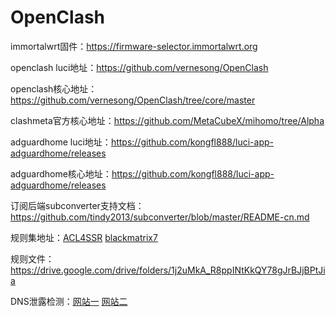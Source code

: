 # OpenClash
immortalwrt固件：https://firmware-selector.immortalwrt.org

openclash luci地址：https://github.com/vernesong/OpenClash

openclash核心地址：https://github.com/vernesong/OpenClash/tree/core/master

clashmeta官方核心地址：https://github.com/MetaCubeX/mihomo/tree/Alpha

adguardhome luci地址：https://github.com/kongfl888/luci-app-adguardhome/releases

adguardhome核心地址：https://github.com/kongfl888/luci-app-adguardhome/releases

订阅后端subconverter支持文档：https://github.com/tindy2013/subconverter/blob/master/README-cn.md

规则集地址：[ACL4SSR](https://github.com/ACL4SSR/ACL4SSR/tree/master/Clash)    [blackmatrix7](https://github.com/blackmatrix7/ios_rule_script/tree/master/rule/Clash)

规则文件：https://drive.google.com/drive/folders/1j2uMkA_R8ppINtKkQY78gJrBJjBPtJia

DNS泄露检测：[网站一](https://ipleak.net/)    [网站二](https://browserleaks.com/dns)


